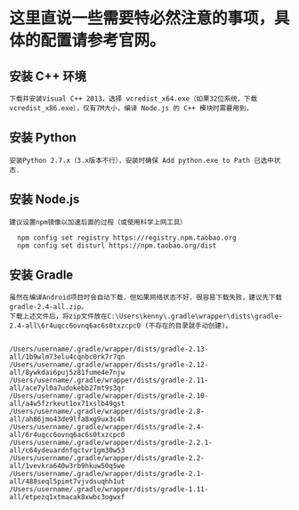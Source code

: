 # 这里直说一些需要特必然注意的事项，具体的配置请参考官网。

  ## 安装 C++ 环境

    下载并安装Visual C++ 2013，选择 vcredist_x64.exe（如果32位系统，下载 vcredist_x86.exe），仅有7M大小，编译 Node.js 的 C++ 模块时需要用到.

  ## 安装 Python

    安装Python 2.7.x（3.x版本不行），安装时确保 Add python.exe to Path 已选中状态.

  ## 安装 Node.js

    建议设置npm镜像以加速后面的过程（或使用科学上网工具）

      npm config set registry https://registry.npm.taobao.org
      npm config set disturl https://npm.taobao.org/dist

  ## 安装 Gradle

    虽然在编译Android项目时会自动下载，但如果网络状态不好，很容易下载失败，建议先下载gradle-2.4-all.zip。
    下载上述文件后，将zip文件放在C:\Users\kenny\.gradle\wrapper\dists\gradle-2.4-all\6r4uqcc6ovnq6ac6s0txzcpc0 (不存在的目录就手动创建)。


    /Users/username/.gradle/wrapper/dists/gradle-2.13-all/1b9wlm73elu4cqnbc0rk7r7qn
    /Users/username/.gradle/wrapper/dists/gradle-2.12-all/8ywkdai6puj5z81fume4e7njw
    /Users/username/.gradle/wrapper/dists/gradle-2.11-all/ace7yl0a7udokebb27mt9s3qr
    /Users/username/.gradle/wrapper/dists/gradle-2.10-all/a4w5fzrkeut1ox71xslb49gst
    /Users/username/.gradle/wrapper/dists/gradle-2.8-all/ah86jmo43de9lfa8xg9ux3c4h
    /Users/username/.gradle/wrapper/dists/gradle-2.4-all/6r4uqcc6ovnq6ac6s0txzcpc0
    /Users/username/.gradle/wrapper/dists/gradle-2.2.1-all/c64ydeuardnfqctvr1gm30w53
    /Users/username/.gradle/wrapper/dists/gradle-2.2-all/1vevkra640w3rb9hkuw50q5we
    /Users/username/.gradle/wrapper/dists/gradle-2.1-all/488seql5pimt7vjvdsuqhh1ut
    /Users/username/.gradle/wrapper/dists/gradle-1.11-all/etpezq1xtmacak8xwbc3ogwxf
